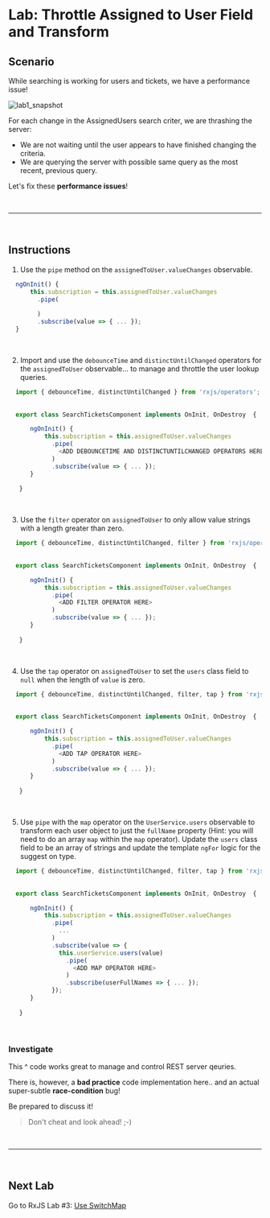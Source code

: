 # Lab: Throttle Assigned to User Field and Transform

## Scenario

While searching is working for users and tickets, we have a performance issue!

![lab1_snapshot](https://user-images.githubusercontent.com/210413/35134346-67e08b64-fc9b-11e7-9756-aec2e5e38a7f.jpg)

For each change in the AssignedUsers search criter, we are thrashing the server:

*  We are not waiting until the user appears to have finished changing the criteria.
*  We are querying the server with possible same query as the most recent, previous query.


Let's fix these **performance issues**!

<br/>

----

<br/>

## Instructions

1. Use the `pipe` method on the `assignedToUser.valueChanges` observable.

  ```js
    ngOnInit() {
        this.subscription = this.assignedToUser.valueChanges
          .pipe(
            
          )
          .subscribe(value => { ... });
    }  
  ```
  
  <br/>

2. Import and use the `debounceTime` and `distinctUntilChanged` operators for the `assignedToUser` observable... to manage and throttle the user lookup queries.

  ```js
    import { debounceTime, distinctUntilChanged } from 'rxjs/operators';
    
    
    export class SearchTicketsComponent implements OnInit, OnDestroy  {   

        ngOnInit() {
            this.subscription = this.assignedToUser.valueChanges
              .pipe(
                <ADD DEBOUNCETIME AND DISTINCTUNTILCHANGED OPERATORS HERE >
              )
              .subscribe(value => { ... });
        }
        
     }
  ```

  <br/>

3. Use the `filter` operator on `assignedToUser` to only allow value strings with a length greater than zero.

  ```js
    import { debounceTime, distinctUntilChanged, filter } from 'rxjs/operators';
    
    
    export class SearchTicketsComponent implements OnInit, OnDestroy  {   

        ngOnInit() {
            this.subscription = this.assignedToUser.valueChanges
              .pipe(
                <ADD FILTER OPERATOR HERE>
              )
              .subscribe(value => { ... });
        }
        
     }
  ```

  <br/>
  
4. Use the `tap` operator on `assignedToUser` to set the `users` class field to `null` when the length of `value` is zero.


  ```js
    import { debounceTime, distinctUntilChanged, filter, tap } from 'rxjs/operators';
    
    
    export class SearchTicketsComponent implements OnInit, OnDestroy  {   

        ngOnInit() {
            this.subscription = this.assignedToUser.valueChanges
              .pipe(
                <ADD TAP OPERATOR HERE>
              )
              .subscribe(value => { ... });
        }
        
     }
  ```

  <br/>
  
5. Use `pipe` with the `map` operator on the `UserService.users` observable to transform each user object to just the `fullName` property (Hint: you will need to do an array `map` within the `map` operator). Update the `users` class field to be an array of strings and update the template `ngFor` logic for the suggest on type.


  ```js
    import { debounceTime, distinctUntilChanged, filter, tap } from 'rxjs/operators';
    
    
    export class SearchTicketsComponent implements OnInit, OnDestroy  {   

        ngOnInit() {
            this.subscription = this.assignedToUser.valueChanges
              .pipe(
                ...
              )
              .subscribe(value => { 
                this.userService.users(value)
                  .pipe(
                    <ADD MAP OPERATOR HERE>
                  )
                  .subscribe(userFullNames => { ... });              
              });
        }
        
     }
  ```

  <br/>
  
### Investigate

This ^ code works great to manage and control REST server qeuries. 

There is, however, a **bad practice** code implementation here.. and an actual super-subtle **race-condition** bug! 

Be prepared to discuss it!  
>  Don't cheat and look ahead! ;-)

<br/>

----

<br/>

## Next Lab

Go to RxJS Lab #3: [Use SwitchMap](lab-3.md)
